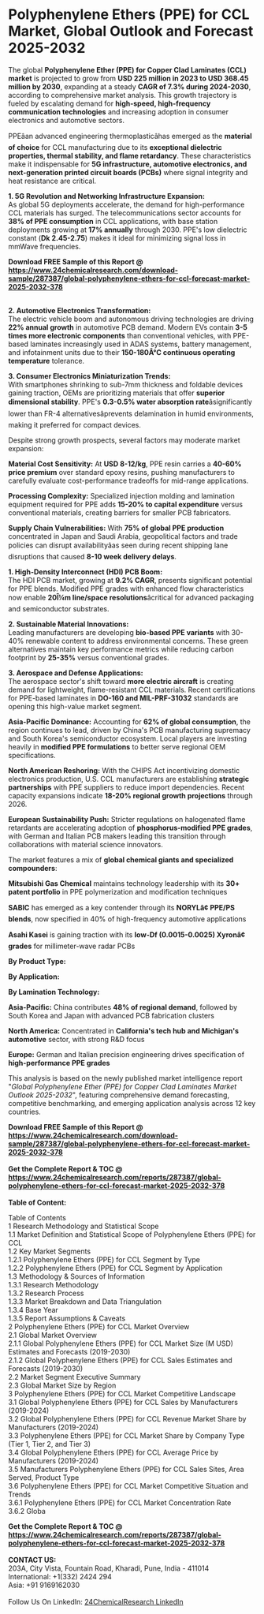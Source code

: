 <h1>Polyphenylene Ethers (PPE) for CCL Market, Global Outlook and Forecast 2025-2032</h1><p>The global <strong>Polyphenylene Ether (PPE) for Copper Clad Laminates (CCL) market</strong> is projected to grow from <strong>USD 225 million in 2023 to USD 368.45 million by 2030</strong>, expanding at a steady <strong>CAGR of 7.3% during 2024-2030</strong>, according to comprehensive market analysis. This growth trajectory is fueled by escalating demand for <strong>high-speed, high-frequency communication technologies</strong> and increasing adoption in consumer electronics and automotive sectors.</p><p>PPEâan advanced engineering thermoplasticâhas emerged as the <strong>material of choice</strong> for CCL manufacturing due to its <strong>exceptional dielectric properties, thermal stability, and flame retardancy</strong>. These characteristics make it indispensable for <strong>5G infrastructure, automotive electronics, and next-generation printed circuit boards (PCBs)</strong> where signal integrity and heat resistance are critical.</p><p><strong>1. 5G Revolution and Networking Infrastructure Expansion:</strong><br>
As global 5G deployments accelerate, the demand for high-performance CCL materials has surged. The telecommunications sector accounts for <strong>38% of PPE consumption</strong> in CCL applications, with base station deployments growing at <strong>17% annually</strong> through 2030. PPE's low dielectric constant (<strong>Dk 2.45-2.75</strong>) makes it ideal for minimizing signal loss in mmWave frequencies.</p><div><b>Download FREE Sample of this Report @ 
            <a href="https://www.24chemicalresearch.com/download-sample/287387/global-polyphenylene-ethers-for-ccl-forecast-market-2025-2032-378">
            https://www.24chemicalresearch.com/download-sample/287387/global-polyphenylene-ethers-for-ccl-forecast-market-2025-2032-378</a></b></div><br><p><strong>2. Automotive Electronics Transformation:</strong><br>
The electric vehicle boom and autonomous driving technologies are driving <strong>22% annual growth</strong> in automotive PCB demand. Modern EVs contain <strong>3-5 times more electronic components</strong> than conventional vehicles, with PPE-based laminates increasingly used in ADAS systems, battery management, and infotainment units due to their <strong>150-180Â°C continuous operating temperature</strong> tolerance.</p><p><strong>3. Consumer Electronics Miniaturization Trends:</strong><br>
With smartphones shrinking to sub-7mm thickness and foldable devices gaining traction, OEMs are prioritizing materials that offer <strong>superior dimensional stability</strong>. PPE's <strong>0.3-0.5% water absorption rate</strong>âsignificantly lower than FR-4 alternativesâprevents delamination in humid environments, making it preferred for compact devices.</p><p>Despite strong growth prospects, several factors may moderate market expansion:</p><p><strong>Material Cost Sensitivity:</strong> At <strong>USD 8-12/kg</strong>, PPE resin carries a <strong>40-60% price premium</strong> over standard epoxy resins, pushing manufacturers to carefully evaluate cost-performance tradeoffs for mid-range applications.</p><p><strong>Processing Complexity:</strong> Specialized injection molding and lamination equipment required for PPE adds <strong>15-20% to capital expenditure</strong> versus conventional materials, creating barriers for smaller PCB fabricators.</p><p><strong>Supply Chain Vulnerabilities:</strong> With <strong>75% of global PPE production</strong> concentrated in Japan and Saudi Arabia, geopolitical factors and trade policies can disrupt availabilityâas seen during recent shipping lane disruptions that caused <strong>8-10 week delivery delays</strong>.</p><p><strong>1. High-Density Interconnect (HDI) PCB Boom:</strong><br>
The HDI PCB market, growing at <strong>9.2% CAGR</strong>, presents significant potential for PPE blends. Modified PPE grades with enhanced flow characteristics now enable <strong>20Î¼m line/space resolutions</strong>âcritical for advanced packaging and semiconductor substrates.</p><p><strong>2. Sustainable Material Innovations:</strong><br>
Leading manufacturers are developing <strong>bio-based PPE variants</strong> with 30-40% renewable content to address environmental concerns. These green alternatives maintain key performance metrics while reducing carbon footprint by <strong>25-35%</strong> versus conventional grades.</p><p><strong>3. Aerospace and Defense Applications:</strong><br>
The aerospace sector's shift toward <strong>more electric aircraft</strong> is creating demand for lightweight, flame-resistant CCL materials. Recent certifications for PPE-based laminates in <strong>DO-160 and MIL-PRF-31032</strong> standards are opening this high-value market segment.</p><p><strong>Asia-Pacific Dominance:</strong> Accounting for <strong>62% of global consumption</strong>, the region continues to lead, driven by China's PCB manufacturing supremacy and South Korea's semiconductor ecosystem. Local players are investing heavily in <strong>modified PPE formulations</strong> to better serve regional OEM specifications.</p><p><strong>North American Reshoring:</strong> With the CHIPS Act incentivizing domestic electronics production, U.S. CCL manufacturers are establishing <strong>strategic partnerships</strong> with PPE suppliers to reduce import dependencies. Recent capacity expansions indicate <strong>18-20% regional growth projections</strong> through 2026.</p><p><strong>European Sustainability Push:</strong> Stricter regulations on halogenated flame retardants are accelerating adoption of <strong>phosphorus-modified PPE grades</strong>, with German and Italian PCB makers leading this transition through collaborations with material science innovators.</p><p>The market features a mix of <strong>global chemical giants and specialized compounders</strong>:</p><p><strong>Mitsubishi Gas Chemical</strong> maintains technology leadership with its <strong>30+ patent portfolio</strong> in PPE polymerization and modification techniques</p><p><strong>SABIC</strong> has emerged as a key contender through its <strong>NORYLâ¢ PPE/PS blends</strong>, now specified in 40% of high-frequency automotive applications</p><p><strong>Asahi Kasei</strong> is gaining traction with its <strong>low-Df (0.0015-0.0025) Xyronâ¢ grades</strong> for millimeter-wave radar PCBs</p><p><strong>By Product Type:</strong></p><p><strong>By Application:</strong></p><p><strong>By Lamination Technology:</strong></p><p><strong>Asia-Pacific:</strong> China contributes <strong>48% of regional demand</strong>, followed by South Korea and Japan with advanced PCB fabrication clusters</p><p><strong>North America:</strong> Concentrated in <strong>California's tech hub and Michigan's automotive</strong> sector, with strong R&amp;D focus</p><p><strong>Europe:</strong> German and Italian precision engineering drives specification of <strong>high-performance PPE grades</strong></p><p>This analysis is based on the newly published market intelligence report "<em>Global Polyphenylene Ether (PPE) for Copper Clad Laminates Market Outlook 2025-2032</em>", featuring comprehensive demand forecasting, competitive benchmarking, and emerging application analysis across 12 key countries.</p><div><b>Download FREE Sample of this Report @ 
            <a href="https://www.24chemicalresearch.com/download-sample/287387/global-polyphenylene-ethers-for-ccl-forecast-market-2025-2032-378">
            https://www.24chemicalresearch.com/download-sample/287387/global-polyphenylene-ethers-for-ccl-forecast-market-2025-2032-378</a></b></div><br><div><b>Get the Complete Report & TOC @ 
            <a href="https://www.24chemicalresearch.com/reports/287387/global-polyphenylene-ethers-for-ccl-forecast-market-2025-2032-378">
            https://www.24chemicalresearch.com/reports/287387/global-polyphenylene-ethers-for-ccl-forecast-market-2025-2032-378</a></b></div><br>
            <b>Table of Content:</b><p>Table of Contents<br />
1 Research Methodology and Statistical Scope<br />
1.1 Market Definition and Statistical Scope of Polyphenylene Ethers (PPE) for CCL<br />
1.2 Key Market Segments<br />
1.2.1 Polyphenylene Ethers (PPE) for CCL Segment by Type<br />
1.2.2 Polyphenylene Ethers (PPE) for CCL Segment by Application<br />
1.3 Methodology & Sources of Information<br />
1.3.1 Research Methodology<br />
1.3.2 Research Process<br />
1.3.3 Market Breakdown and Data Triangulation<br />
1.3.4 Base Year<br />
1.3.5 Report Assumptions & Caveats<br />
2 Polyphenylene Ethers (PPE) for CCL Market Overview<br />
2.1 Global Market Overview<br />
2.1.1 Global Polyphenylene Ethers (PPE) for CCL Market Size (M USD) Estimates and Forecasts (2019-2030)<br />
2.1.2 Global Polyphenylene Ethers (PPE) for CCL Sales Estimates and Forecasts (2019-2030)<br />
2.2 Market Segment Executive Summary<br />
2.3 Global Market Size by Region<br />
3 Polyphenylene Ethers (PPE) for CCL Market Competitive Landscape<br />
3.1 Global Polyphenylene Ethers (PPE) for CCL Sales by Manufacturers (2019-2024)<br />
3.2 Global Polyphenylene Ethers (PPE) for CCL Revenue Market Share by Manufacturers (2019-2024)<br />
3.3 Polyphenylene Ethers (PPE) for CCL Market Share by Company Type (Tier 1, Tier 2, and Tier 3)<br />
3.4 Global Polyphenylene Ethers (PPE) for CCL Average Price by Manufacturers (2019-2024)<br />
3.5 Manufacturers Polyphenylene Ethers (PPE) for CCL Sales Sites, Area Served, Product Type<br />
3.6 Polyphenylene Ethers (PPE) for CCL Market Competitive Situation and Trends<br />
3.6.1 Polyphenylene Ethers (PPE) for CCL Market Concentration Rate<br />
3.6.2 Globa</p><div><b>Get the Complete Report & TOC @ 
            <a href="https://www.24chemicalresearch.com/reports/287387/global-polyphenylene-ethers-for-ccl-forecast-market-2025-2032-378">
            https://www.24chemicalresearch.com/reports/287387/global-polyphenylene-ethers-for-ccl-forecast-market-2025-2032-378</a></b></div><br><b>CONTACT US:</b><br>
            203A, City Vista, Fountain Road, Kharadi, Pune, India - 411014<br>
            International: +1(332) 2424 294<br>
            Asia: +91 9169162030 <br><br>
            Follow Us On LinkedIn: <a href="https://www.linkedin.com/company/24chemicalresearch/">24ChemicalResearch LinkedIn</a>
